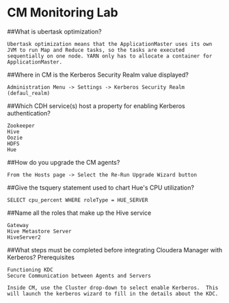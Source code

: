 # CM Monitoring Lab

##What is ubertask optimization?
```
Ubertask optimization means that the ApplicationMaster uses its own JVM to run Map and Reduce tasks, so the tasks are executed sequentially on one node. YARN only has to allocate a container for ApplicationMaster.
```
##Where in CM is the Kerberos Security Realm value displayed?
```
Administration Menu -> Settings -> Kerberos Security Realm (defaul_realm)
```

##Which CDH service(s) host a property for enabling Kerberos authentication?
```
Zookeeper
Hive
Oozie
HDFS
Hue
```

##How do you upgrade the CM agents?
```
From the Hosts page -> Select the Re-Run Upgrade Wizard button
```

##Give the tsquery statement used to chart Hue's CPU utilization?
```
SELECT cpu_percent WHERE roleType = HUE_SERVER
```

##Name all the roles that make up the Hive service
```
Gateway
Hive Metastore Server
HiveServer2
```

##What steps must be completed before integrating Cloudera Manager with Kerberos?
Prerequisites

```
Functioning KDC
Secure Communication between Agents and Servers

Inside CM, use the Cluster drop-down to select enable Kerberos.  This will launch the kerberos wizard to fill in the details about the KDC.
```
